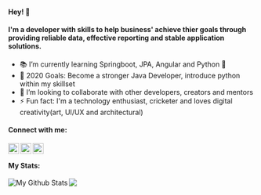 
#### Hey! 👋

#### I'm a developer with skills to help business' achieve thier goals through providing reliable data, effective reporting and stable application solutions.
- 📚 I’m currently learning Springboot, JPA, Angular and Python 🤣
- 🥅 2020 Goals: Become a stronger Java Developer, introduce python within my skillset
- 🤝 I’m looking to collaborate with other developers, creators and mentors
- ⚡ Fun fact: I'm a technology enthusiast, cricketer and loves digital creativity(art, UI/UX and architectural)

#### Connect with me:

[<img align="left" alt="codeSTACKr | Twitter" width="22px" src="https://cdn.jsdelivr.net/npm/simple-icons@v3/icons/twitter.svg" />][twitter]
[<img align="left" alt="codeSTACKr | LinkedIn" width="22px" src="https://cdn.jsdelivr.net/npm/simple-icons@v3/icons/linkedin.svg" />][linkedin]
[<img align="left" alt="codeSTACKr | Instagram" width="22px" src="https://cdn.jsdelivr.net/npm/simple-icons@v3/icons/instagram.svg" />][instagram]

<br />

#### My Stats:
<img align="left" alt="My Github Stats" src="https://github-readme-stats.vercel.app/api?username=Tendulkarx&show_icons=true&hide_border=true" />
<img align="left" src="https://github-readme-stats.vercel.app/api/top-langs/?username=Tendulkarx&show_icons=true&hide_border=true" />






[twitter]: https://twitter.com/Turbbx
[instagram]: https://instagram.com/turbx
[linkedin]: https://www.linkedin.com/in/oneilblake
